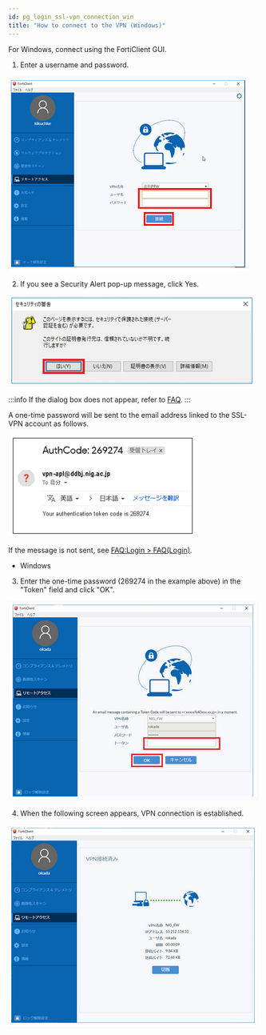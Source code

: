 ```yaml
---
id: pg_login_ssl-vpn_connection_win
title: "How to connect to the VPN (Windows)"
---
```



For Windows, connect using the FortiClient GUI.


1. Enter a username and password.

![figure](VPNwin_13.png) 


2. If you see a Security Alert pop-up message, click Yes. 

![figure](VPNwin_14.png)

:::info
If the dialog box does not appear, refer to [<u>FAQ</u>](/faq/faq_login_personal#dialogbox_disappear).
:::

A one-time password will be sent to the email address linked to the SSL-VPN account as follows.

![figure](VPNwin_15.png)

If the message is not sent, see [FAQ:Login > FAQ(Login)](/faq/faq_login_personal/#🆀-what-to-do-if-you-cannot-log-in-to-the-nig-supercomputer-via-ssh).

- Windows

3. Enter the one-time password (269274 in the example above) in the "Token" field and click "OK".

![figure](VPNwin_16.png)

4. When the following screen appears, VPN connection is established.

![figure](VPNwin_17.png)
